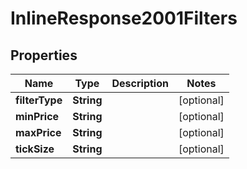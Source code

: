 # InlineResponse2001Filters

## Properties
Name | Type | Description | Notes
------------ | ------------- | ------------- | -------------
**filterType** | **String** |  |  [optional]
**minPrice** | **String** |  |  [optional]
**maxPrice** | **String** |  |  [optional]
**tickSize** | **String** |  |  [optional]
